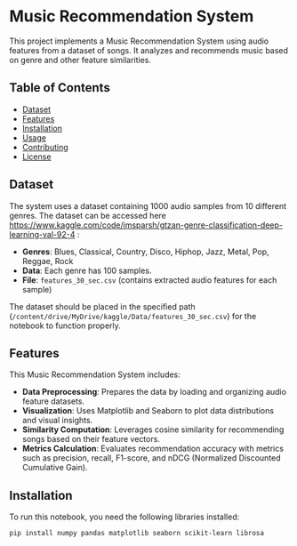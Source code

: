 # Music Recommendation System

This project implements a Music Recommendation System using audio features from a dataset of songs. It analyzes and recommends music based on genre and other feature similarities.

## Table of Contents
- [Dataset](#dataset)
- [Features](#features)
- [Installation](#installation)
- [Usage](#usage)
- [Contributing](#contributing)
- [License](#license)

## Dataset

The system uses a dataset containing 1000 audio samples from 10 different genres. The dataset can be accessed here https://www.kaggle.com/code/imsparsh/gtzan-genre-classification-deep-learning-val-92-4  :
- **Genres**: Blues, Classical, Country, Disco, Hiphop, Jazz, Metal, Pop, Reggae, Rock
- **Data**: Each genre has 100 samples.
- **File**: `features_30_sec.csv` (contains extracted audio features for each sample)

The dataset should be placed in the specified path (`/content/drive/MyDrive/kaggle/Data/features_30_sec.csv`) for the notebook to function properly.

## Features

This Music Recommendation System includes:
- **Data Preprocessing**: Prepares the data by loading and organizing audio feature datasets.
- **Visualization**: Uses Matplotlib and Seaborn to plot data distributions and visual insights.
- **Similarity Computation**: Leverages cosine similarity for recommending songs based on their feature vectors.
- **Metrics Calculation**: Evaluates recommendation accuracy with metrics such as precision, recall, F1-score, and nDCG (Normalized Discounted Cumulative Gain).

## Installation

To run this notebook, you need the following libraries installed:

```bash
pip install numpy pandas matplotlib seaborn scikit-learn librosa
